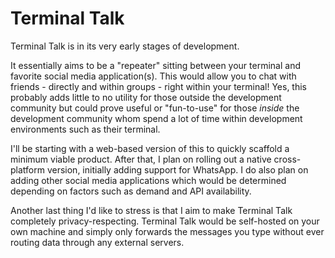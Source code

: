 # Terminal Talk

Terminal Talk is in its very early stages of development.

It essentially aims to be a "repeater" sitting between your terminal and favorite social media application(s). This would allow you to chat with friends - directly and within groups - right within your terminal! Yes, this probably adds little to no utility for those outside the development community but could prove useful or "fun-to-use" for those _inside_ the development community whom spend a lot of time within development environments such as their terminal.

I'll be starting with a web-based version of this to quickly scaffold a minimum viable product. After that, I plan on rolling out a native cross-platform version, initially adding support for WhatsApp. I do also plan on adding other social media applications which would be determined depending on factors such as demand and API availability.

Another last thing I'd like to stress is that I aim to make Terminal Talk completely privacy-respecting. Terminal Talk would be self-hosted on your own machine and simply only forwards the messages you type without ever routing data through any external servers.
